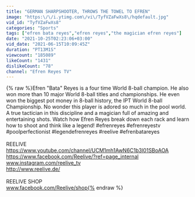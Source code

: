 ```yaml
---
title: "GERMAN SHARPSHOOTER, THROWS THE TOWEL TO EFREN"
image: "https:\/\/i.ytimg.com\/vi\/TyfVZaFwXs8\/hqdefault.jpg"
vid_id: "TyfVZaFwXs8"
categories: "Sports"
tags: ["efren bata reyes","efren reyes","the magician efren reyes"]
date: "2021-10-25T02:23:06+03:00"
vid_date: "2021-06-15T10:09:45Z"
duration: "PT13M1S"
viewcount: "185089"
likeCount: "1431"
dislikeCount: "78"
channel: "Efren Reyes TV"
---
```

{% raw %}Efren &quot;Bata&quot; Reyes is a four time World 8-ball champion. He also won more than 10 major World 8-ball titles and championships. He even won the biggest pot money in 8-ball history, the IPT World 8-ball Championship. No wonder this player is adored so much in the pool world. A true tactician in this discipline and a magician full of amazing and entertaining shots. Watch how Efren Reyes break down each rack and learn how to shoot and think like a legend! #efrenreyes #efrenreyestv #poolperfectionist #legendefrenreyes #reelive #efrenbatareyes<br /><br />REELIVE <br /><a rel="nofollow" target="blank" href="https://www.youtube.com/channel/UCM1mh1AwN6C1b3l01SBoAOA">https://www.youtube.com/channel/UCM1mh1AwN6C1b3l01SBoAOA</a><br /><a rel="nofollow" target="blank" href="https://www.facebook.com/Reelive/?ref=page_internal">https://www.facebook.com/Reelive/?ref=page_internal</a><br />www.instagram.com/reelive_tv<br /><a rel="nofollow" target="blank" href="http://www.reelive.de/">http://www.reelive.de/</a><br /><br />REELIVE SHOP<br />www.facebook.com/Reelive/shop{% endraw %}
